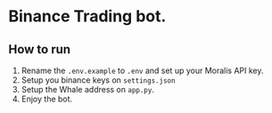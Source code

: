 # Binance Trading bot.

## How to run

1. Rename the `.env.example` to `.env` and set up your Moralis API key.
2. Setup you binance keys on `settings.json`
3. Setup the Whale address on `app.py`.
4. Enjoy the bot.